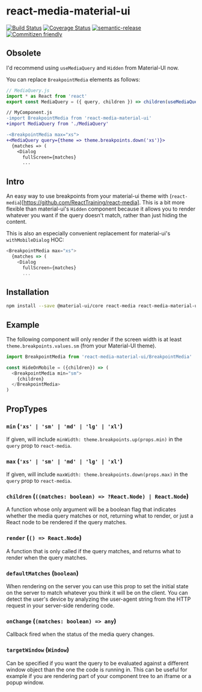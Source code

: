 # react-media-material-ui

[![Build Status](https://travis-ci.org/jcoreio/react-media-material-ui.svg?branch=master)](https://travis-ci.org/jcoreio/react-media-material-ui)
[![Coverage Status](https://codecov.io/gh/jcoreio/react-media-material-ui/branch/master/graph/badge.svg)](https://codecov.io/gh/jcoreio/react-media-material-ui)
[![semantic-release](https://img.shields.io/badge/%20%20%F0%9F%93%A6%F0%9F%9A%80-semantic--release-e10079.svg)](https://github.com/semantic-release/semantic-release)
[![Commitizen friendly](https://img.shields.io/badge/commitizen-friendly-brightgreen.svg)](http://commitizen.github.io/cz-cli/)

## Obsolete

I'd recommend using `useMediaQuery` and `Hidden` from Material-UI now.

You can replace `BreakpointMedia` elements as follows:

```js
// MediaQuery.js
import * as React from 'react'
export const MediaQuery = ({ query, children }) => children(useMediaQuery(query))
```

```diff
// MyComponent.js
-import BreakpointMedia from 'react-media-material-ui'
+import MediaQuery from './MediaQuery'

-<BreakpointMedia max="xs">
+<MediaQuery query={theme => theme.breakpoints.down('xs')}>
  {matches => (
    <Dialog
      fullScreen={matches}
      ...
```

## Intro

An easy way to use breakpoints from your material-ui theme with
(`react-media`)[https://github.com/ReactTraining/react-media].  This is a bit
more flexible than material-ui's `Hidden` component because it allows you to
render whatever you want if the query doesn't match, rather than just hiding
the content.

This is also an especially convenient replacement for material-ui's
`withMobileDialog` HOC:

```js
<BreakpointMedia max="xs">
  {matches => (
    <Dialog
      fullScreen={matches}
      ...
```

## Installation

```sh
npm install --save @material-ui/core react-media react-media-material-ui
```

## Example

The following component will only render if the screen width is at least
`theme.breakpoints.values.sm` (from your Material-UI theme).
```js
import BreakpointMedia from 'react-media-material-ui/BreakpointMedia'

const HideOnMobile = ({children}) => (
  <BreakpointMedia min="sm">
    {children}
  </BreakpointMedia>
)
```

## PropTypes

### `min` (`'xs' | 'sm' | 'md' | 'lg' | 'xl'`)

If given, will include `minWidth: theme.breakpoints.up(props.min)` in the
`query` prop to `react-media`.

### `max` (`'xs' | 'sm' | 'md' | 'lg' | 'xl'`)

If given, will include `maxWidth: theme.breakpoints.down(props.max)` in
the `query` prop to `react-media`.

### `children` (`((matches: boolean) => ?React.Node) | React.Node`)

A function whose only argument will be a boolean flag that indicates whether the
media query matches or not, returning what to render, or just a React node to be
rendered if the query matches.

### `render` (`() => React.Node`)

A function that is only called if the query matches, and returns what to render
when the query matches.

### `defaultMatches` (`boolean`)

When rendering on the server you can use this prop to set the initial state on the server to match whatever you think it will be on the client. You can detect the user's device by analyzing the user-agent string from the HTTP request in your server-side rendering code.

### `onChange` (`(matches: boolean) => any`)

Callback fired when the status of the media query changes.

### `targetWindow` (`Window`)

Can be specified if you want the query to be evaluated against a different window object than the one the code is running in. This can be useful for example if you are rendering part of your component tree to an iframe or a popup window.

